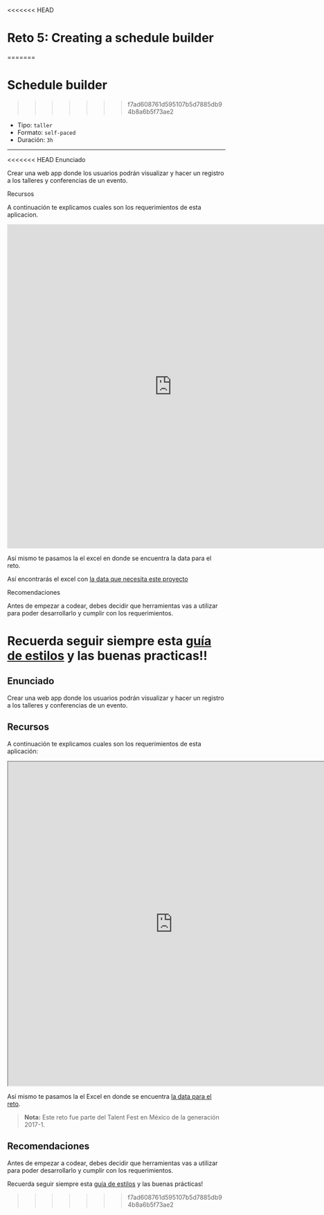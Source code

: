 <<<<<<< HEAD
# Reto 5: Creating a schedule builder
=======
# Schedule builder
>>>>>>> f7ad608761d595107b5d7885db94b8a6b5f73ae2

- Tipo: `taller`
- Formato: `self-paced`
- Duración: `3h`

***

<<<<<<< HEAD
Enunciado

Crear una web app donde los usuarios podrán visualizar y hacer un registro a los talleres y conferencias de un evento.

Recursos

A continuación te explicamos cuales son los requerimientos de esta aplicacion.

<iframe src="https://drive.google.com/file/d/0B6GBtl-gO6LwWFpzY3Z3NVVZa0k/view/embed?start=false&loop=false&delayms=5000" frameborder="0" width="760" height="749" allowfullscreen="true" mozallowfullscreen="true" webkitallowfullscreen="true"></iframe>


Así mismo te pasamos la el excel en donde se encuentra la data para el reto.

Así encontrarás el excel con [la data que necesita este proyecto](https://docs.google.com/spreadsheets/d/1hLTuPD5Fw7WruVMxbPS36-urZDwWR_Va1gJ_5Ttq87U/edit#gid=1596778419)

Recomendaciones

Antes de empezar a codear, debes decidir que herramientas vas a utilizar para poder desarrollarlo y cumplir con los requerimientos.

Recuerda seguir siempre esta [guía de estilos](https://github.com/Laboratoria/js-style-guide/)
y las buenas practicas!!
=======
## Enunciado

Crear una web app donde los usuarios podrán visualizar y hacer un registro a los 
talleres y conferencias de un evento.

## Recursos

A continuación te explicamos cuales son los requerimientos de esta aplicación:

<iframe src="https://drive.google.com/file/d/0B6GBtl-gO6LwWFpzY3Z3NVVZa0k/preview" width="760" height="749"></iframe>

Así mismo te pasamos la el Excel en donde se encuentra [la data para el reto](https://docs.google.com/spreadsheets/d/1hLTuPD5Fw7WruVMxbPS36-urZDwWR_Va1gJ_5Ttq87U/edit#gid=1596778419).

> **Nota:** Este reto fue parte del Talent Fest en México de la generación 2017-1.

## Recomendaciones

Antes de empezar a codear, debes decidir que herramientas vas a utilizar para 
poder desarrollarlo y cumplir con los requerimientos.

Recuerda seguir siempre esta [guía de estilos](https://github.com/Laboratoria/js-style-guide/)
y las buenas prácticas!
>>>>>>> f7ad608761d595107b5d7885db94b8a6b5f73ae2
